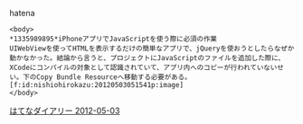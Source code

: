 
hatena

```
<body>
*1335989895*iPhoneアプリでJavaScriptを使う際に必須の作業
UIWebViewを使ってHTMLを表示するだけの簡単なアプリで、jQueryを使おうとしたらなぜか動かなかった。結論から言うと、プロジェクトにJavaScriptのファイルを追加した際に、XCodeにコンパイルの対象として認識されていて、アプリ内へのコピーが行われていないせい。下のCopy Bundle Resourceへ移動する必要がある。
[f:id:nishiohirokazu:20120503051541p:image]
</body>
```


[はてなダイアリー 2012-05-03](https://nishiohirokazu.hatenadiary.org/archive/2012/05/03)